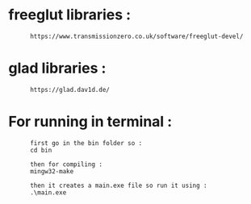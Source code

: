 # freeglut libraries : 
          https://www.transmissionzero.co.uk/software/freeglut-devel/
# glad libraries : 
          https://glad.dav1d.de/
# For running in terminal :
          first go in the bin folder so :
          cd bin

          then for compiling :
          mingw32-make

          then it creates a main.exe file so run it using :
          .\main.exe
